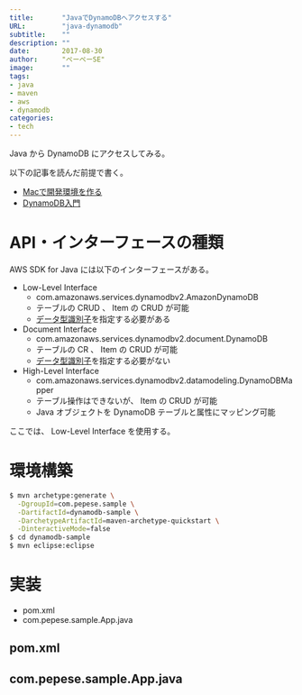 ```yaml
---
title:       "JavaでDynamoDBへアクセスする"
URL:         "java-dynamodb"
subtitle:    ""
description: ""
date:        2017-08-30
author:      "ぺーぺーSE"
image:       ""
tags:
- java
- maven
- aws
- dynamodb
categories:
- tech
---
```


Java から DynamoDB にアクセスしてみる。

<!--more-->

以下の記事を読んだ前提で書く。

- [Macで開発環境を作る](https://blog.pepese.com/mac-dev-environment/)
- [DynamoDB入門](https://blog.pepese.com/dynamodb-basics/)

# API・インターフェースの種類

AWS SDK for Java には以下のインターフェースがある。

- Low-Level Interface
    - com.amazonaws.services.dynamodbv2.AmazonDynamoDB
    - テーブルの CRUD 、 Item の CRUD が可能
    - [データ型識別子](http://docs.aws.amazon.com/ja_jp/amazondynamodb/latest/developerguide/Programming.LowLevelAPI.html#Programming.LowLevelAPI.DataTypeDescriptors)を指定する必要がある
- Document Interface
    - com.amazonaws.services.dynamodbv2.document.DynamoDB
    - テーブルの CR 、 Item の CRUD が可能
    - [データ型識別子](http://docs.aws.amazon.com/ja_jp/amazondynamodb/latest/developerguide/Programming.LowLevelAPI.html#Programming.LowLevelAPI.DataTypeDescriptors)を指定する必要がない
- High-Level Interface
    - com.amazonaws.services.dynamodbv2.datamodeling.DynamoDBMapper
    - テーブル操作はできないが、 Item の CRUD が可能
    - Java オブジェクトを DynamoDB テーブルと属性にマッピング可能

ここでは、 Low-Level Interface を使用する。

# 環境構築

```sh
$ mvn archetype:generate \
  -DgroupId=com.pepese.sample \
  -DartifactId=dynamodb-sample \
  -DarchetypeArtifactId=maven-archetype-quickstart \
  -DinteractiveMode=false
$ cd dynamodb-sample
$ mvn eclipse:eclipse
```

# 実装

- pom.xml
- com.pepese.sample.App.java

## pom.xml

<script src="https://gist-it.appspot.com/github/pepese/java-sample/blob/master/master/dynamodb-sample/pom.xml?footer=0"></script>

## com.pepese.sample.App.java

<script src="https://gist-it.appspot.com/github/pepese/java-sample/blob/master/dynamodb-sample/src/main/java/com/pepese/sample/dynamodb/DynamoDBClient.java?footer=0"></script>
